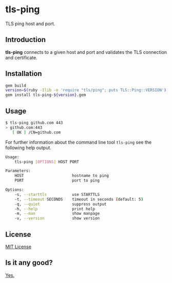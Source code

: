 # tls-ping

TLS ping host and port.

## Introduction

**tls-ping** connects to a given host and port and validates the TLS connection
and certificate.

## Installation

```bash
gem build
version=$(ruby -Ilib -e 'require "tls/ping"; puts TLS::Ping::VERSION')
gem install tls-ping-${version}.gem
```

## Usage

```bash
$ tls-ping github.com 443
> github.com:443
   [ OK ] /CN=github.com
```

For further information about the command line tool `tls-ping` see the following
help output.

```bash
Usage:
    tls-ping [OPTIONS] HOST PORT

Parameters:
    HOST                     hostname to ping
    PORT                     port to ping

Options:
    -s, --starttls           use STARTTLS
    -t, --timeout SECONDS    timeout in seconds (default: 5)
    -q, --quiet              suppress output
    -h, --help               print help
    -m, --man                show manpage
    -v, --version            show version
```

## License

[MIT License](https://spdx.org/licenses/MIT.html)

## Is it any good?

[Yes.](https://news.ycombinator.com/item?id=3067434)
